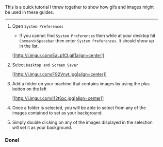 This is a quick tutorial I threw together to show how gifs and images might be used in these guides. 


***

1. Open `System Preferences`
   * If you cannot find `System Preferences` then while at your desktop hit `Command+Spacebar` then enter `System Preferences`. It should show up in the list.
  
   [[http://i.imgur.com/EaLp1CI.gif|align=center]]
2. Select `Desktop and Screen Saver`

   [[http://i.imgur.com/F92Vnyt.jpg|align=center]]
3. Add a folder on your machine that contains images by using the plus button on the left  

   [[http://i.imgur.com/I12t6xc.jpg|align=center]]
4. Once a folder is selected, you will be able to select from any of the images contained to set as your background. 
5. Simply double clicking on any of the images displayed in the selection will set it as your background.

### Done!